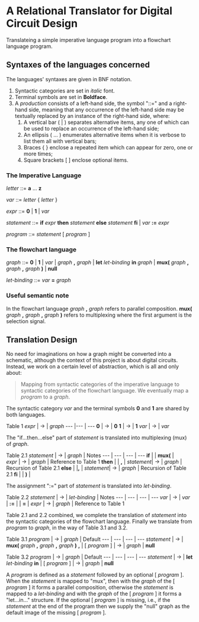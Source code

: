 # A Relational Translator for Digital Circuit Design

Translateing a simple imperative language program into a
flowchart language program.  

## Syntaxes of the languages concerned

The languages' syntaxes are given in BNF notation. 

1. Syntactic categories are set in _italic_ font.
1. Terminal symbols are set in **Boldface**.
1. A _production_ consists of a left-hand side, the symbol "::=" and a right-hand side, meaning that any occurrence of the left-hand side may be textually replaced by an instance of the right-hand side, where:
     1. A vertical bar ( | ) separates alternative items, any one of which can be used to replace an occurrence of the left-hand side;
     1. An ellipsis ( ... ) enumerates alternative items when it is  verbose to list them all with vertical bars;
     1. Braces { } enclose a repeated item which can appear for zero, one or more times;
     1. Square brackets [ ] enclose optional items.
     


### The Imperative Language


_letter_ ::= **a** ... **z**

_var_ ::= _letter_ { _letter_ }

_expr_ ::= **0** | **1** | _var_

_statement_ ::= **if** _expr_ **then** _statement_ **else** _statement_ **fi** | _var_ **:=** _expr_ 

_program_ ::=  _statement_  [ _program_ ]

### The flowchart language


_graph_ ::= **0** | **1** | _var_ | _graph_ **,** _graph_
| **let** _let-binding_  **in** _graph_ | **mux(** _graph_ **,** _graph_ **,** _graph_ **)**  | **null**

_let-binding_ ::= _var_ **=** _graph_

### Useful semantic note

In the flowchart language _graph_ **,** _graph_ refers to  parallel composition. **mux(** _graph_ **,** _graph_ **,** _graph_ **)**
 refers to multiplexing where the first argument is the selection signal.  

## Translation Design

 No need for imaginations on how a graph
might be converted into a schematic, although the context of this project is
about digital circuits. Instead, we work on a certain level of abstraction,
which is all and only about:

> Mapping from syntactic categories of the imperative language to syntactic
categories of the flowchart language. We eventually map a
_program_ to a _graph_.


The syntactic category _var_ and the terminal symbols **0** and **1** are shared
by both languages.

Table 1
_expr_ | ->    | _graph_
---   |---  | ---
**0** | ->  | **0**
**1** | ->  | **1**
_var_ | ->  | _var_


The "if...then...else" part of _statement_ is
translated into multiplexing (mux) of _graph_.

Table 2.1
 _statement_ | -> | _graph_   | Notes
---         | ---    |   ---  | ---
**if**     |    | **mux(**    |  
_expr_     | -> | _graph_     | Reference to Table 1
**then**   |    | **,**       |
_statement_| -> | _graph_     | Recursion of Table 2.1
**else**   |    |**,**        |
_statement_| -> | _graph_     | Recursion of Table 2.1
**fi**     |    | **)**       |      


The assignment ":=" part of _statement_ is translated into
_let-binding_.


Table 2.2
 _statement_ | -> | _let-binding_  | Notes
---         | ---    |   ---  | ---
_var_       | ->     | _var_  |
**:=**      |        | **=**  |
_expr_      |  ->    | _graph_ | Reference to Table 1


Table 2.1 and 2.2 combined, we complete the translation of _statement_ into
the syntactic categories of the flowchart language. Finally we translate
from _program_ to _graph_, in the way of Table 3.1 and 3.2. 

Table 3.1
_program_   |  ->  | _graph_   | Default
---         | ---  |  ---      | ---
_statement_ | ->   |  **mux(** _graph_ **,** _graph_ **,** _graph_ **)** **,** | 
[ _program_ ] |   ->  | _graph_   | **null** 


Table 3.2
_program_   |  ->  | _graph_ | Default
---         | ---  |  ---    | ---
_statement_ | ->   |  **let** _let-binding_ **in** | 
[ _program_ ] |   ->  | _graph_  | **null**


A _program_ is defined as a _statement_ followed by an optional [ _program_ ]. When
the _statement_ is mapped to "mux", then with the _graph_ of the [ _program_ ] it forms
a parallel composition, otherwise the _statement_ is mapped to a _let-binding_ and with the
_graph_ of the [ _program_ ] it forms a "let...in..." structure. If the optional [ _program_ ]  is
missing, i.e., if the _statement_ at the end of the program then we supply the "null" graph
as the default image of the missing [ _program_ ]. 
